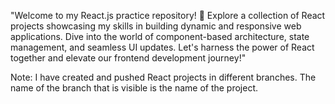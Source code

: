 "Welcome to my React.js practice repository! 🚀 Explore a collection of React projects showcasing my skills in building dynamic and responsive web applications. Dive into the world of component-based architecture, state management, and seamless UI updates. Let's harness the power of React together and elevate our frontend development journey!"

Note: I have created and pushed React projects in different branches. The name of the branch that is visible is the name of the project.
